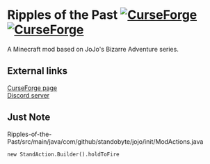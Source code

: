 # Ripples of the Past [![CurseForge](http://cf.way2muchnoise.eu/versions/ripples-of-the-past_latest.svg)](https://www.curseforge.com/minecraft/mc-mods/ripples-of-the-past) [![CurseForge](https://cf.way2muchnoise.eu/ripples-of-the-past.svg)](https://www.curseforge.com/minecraft/mc-mods/ripples-of-the-past)
A Minecraft mod based on JoJo's Bizarre Adventure series.  
## External links
[CurseForge page](https://www.curseforge.com/minecraft/mc-mods/ripples-of-the-past)  
[Discord server](https://discord.gg/4GcjnMnXP4)

## Just Note

Ripples-of-the-Past/src/main/java/com/github/standobyte/jojo/init/ModActions.java

`new StandAction.Builder().holdToFire`